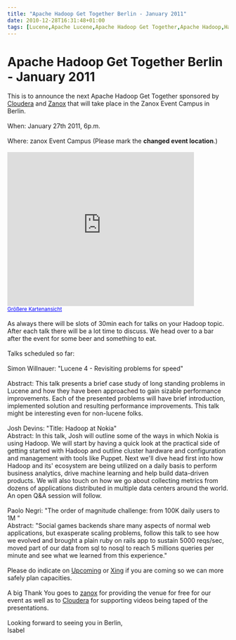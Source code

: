 ```yaml
---
title: "Apache Hadoop Get Together Berlin - January 2011"
date: 2010-12-28T16:31:48+01:00
tags: [Lucene,Apache Lucene,Apache Hadoop Get Together,Apache Hadoop,Hadoop,Mahout,Get Together,]
---
```


# Apache Hadoop Get Together Berlin - January 2011


This is to announce the next Apache Hadoop Get Together sponsored by <a href="http://www.cloudera.com">Cloudera</a> and 
<a href="http://www.zanox.de">Zanox</a> that will take place in the Zanox Event Campus in Berlin.<br><br>When: January 
27th 2011, 6p.m.<br><br>Where: zanox Event Campus (Please mark the <b>changed event location</b>.)<br><br><iframe 
width="425" height="350" frameborder="0" scrolling="no" marginheight="0" marginwidth="0" 
src="http://maps.google.com/maps?f=q&amp;source=s_q&amp;hl=de&amp;geocode=&amp;q=ZANOX.de+AG,+Berlin&amp;sll=52.507027,1
3.403664&amp;sspn=0.162159,0.308647&amp;ie=UTF8&amp;hq=ZANOX.de+AG,&amp;hnear=Berlin,+Deutschland&amp;ll=52.501337,13.44
9175&amp;spn=0.006361,0.019248&amp;z=14&amp;iwloc=A&amp;cid=16432150872696696319&amp;output=embed"></iframe><br 
/><small><a 
href="http://maps.google.com/maps?f=q&amp;source=embed&amp;hl=de&amp;geocode=&amp;q=ZANOX.de+AG,+Berlin&amp;sll=52.50702
7,13.403664&amp;sspn=0.162159,0.308647&amp;ie=UTF8&amp;hq=ZANOX.de+AG,&amp;hnear=Berlin,+Deutschland&amp;ll=52.501337,13
.449175&amp;spn=0.006361,0.019248&amp;z=14&amp;iwloc=A&amp;cid=16432150872696696319" 
style="color:#0000FF;text-align:left">Größere Kartenansicht</a></small><br><br>As always there will be slots of 30min 
each for talks on your Hadoop topic. After each talk there will be a lot time to discuss. We head over to a bar after 
the event for some beer and something to eat.<br><br>Talks scheduled so far:<br><br>Simon Willnauer: "Lucene 4 - 
Revisiting problems for speed"<br><br>Abstract: This talk presents a brief case study of long standing problems in 
Lucene and how they have been approached to gain sizable performance improvements. Each of the presented problems will 
have brief introduction, implemented solution and resulting performance improvements. This talk might be interesting 
even for non-lucene folks. <br><br>Josh Devins: "Title: Hadoop at Nokia"<br>Abstract: In this talk, Josh will outline 
some of the ways in which Nokia is using Hadoop. We will start by having a quick look at the practical side of getting 
started with Hadoop and outline cluster hardware and configuration and management with tools like Puppet. Next we'll 
dive head first into how Hadoop and its' ecosystem are being utilized on a daily basis to perform business analytics, 
drive machine learning and help build data-driven products. We will also touch on how we go about collecting metrics 
from dozens of applications distributed in multiple data centers around the world. An open Q&A session will 
follow.<br><br>Paolo Negri: "The order of magnitude challenge: from 100K daily users to 1M "<br>Abstract: "Social games 
backends share many aspects of normal web applications, but exasperate scaling problems, follow this talk to see how we 
evolved and brought a plain ruby on rails app to sustain 5000 reqs/sec, moved part of our data from sql to nosql to 
reach 5 millions queries per minute and see what we learned from this experience."<br><br>Please do indicate on <a 
href="http://upcoming.yahoo.com/event/7529907/BERLIN/Berlin/Apache-Hadoop-Get-Together/zanox-GAP-Campus-Open-Space/?ps=6
">Upcoming</a> or <a href="https://www.xing.com/events/apache-hadoop-january-2011-655428/description">Xing</a> if you 
are coming so we can more safely plan capacities.<br><br>A big Thank You goes to <a 
href="http://www.zanox.de">zanox</a> for providing the venue for free for our event as well as to <a 
href="http://www.cloudera.com">Cloudera</a> for supporting videos being taped of the presentations.<br><br>Looking 
forward to seeing you in Berlin,<br>Isabel
